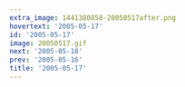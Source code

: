 ```yaml
---
extra_image: 1441380858-20050517after.png
hovertext: '2005-05-17'
id: '2005-05-17'
image: 20050517.gif
next: '2005-05-18'
prev: '2005-05-16'
title: '2005-05-17'
---
```

